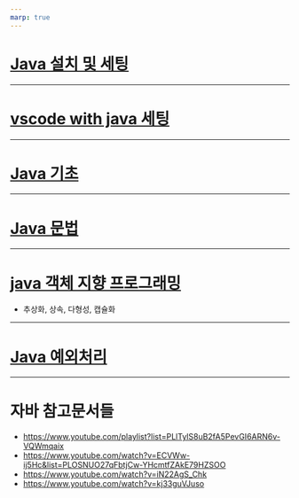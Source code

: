```yaml
---
marp: true
---
```

# [Java 설치 및 세팅](./java%20설치%20및%20세팅.md)

---
# [vscode with java 세팅](./vscode%20with%20java.md)

---
# [Java 기초](./자바%20기초.md)

---
# [Java 문법](./java%20문법.md)

---
# [java 객체 지향 프로그래밍](./java%20OOP.md)
- 추상화, 상속, 다형성, 캡슐화 

---
# [Java 예외처리](./java%20예외처리.md)

---
# 자바 참고문서들 
- https://www.youtube.com/playlist?list=PLlTylS8uB2fA5PevGI6ARN6v-VQWmqaix
- https://www.youtube.com/watch?v=ECVWw-ij5Hc&list=PLOSNUO27qFbtjCw-YHcmtfZAkE79HZSOO
- https://www.youtube.com/watch?v=iN22AgS_Chk
- https://www.youtube.com/watch?v=kj33guVJuso

